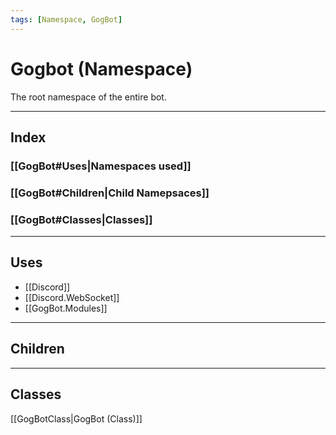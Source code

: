 ```yaml
---
tags: [Namespace, GogBot]
---
```

# Gogbot (Namespace)
The root namespace of the entire bot.

---
## Index
### [[GogBot#Uses|Namespaces used]]
### [[GogBot#Children|Child Namepsaces]]
### [[GogBot#Classes|Classes]]
---
## Uses
- [[Discord]]
- [[Discord.WebSocket]]
- [[GogBot.Modules]]
---
## Children

---
## Classes
[[GogBotClass|GogBot (Class)]]